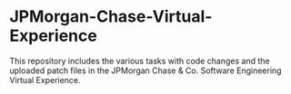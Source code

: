 # JPMorgan-Chase-Virtual-Experience

This repository includes the various tasks with code changes and the uploaded patch files in the JPMorgan Chase &amp; Co. Software Engineering Virtual Experience.